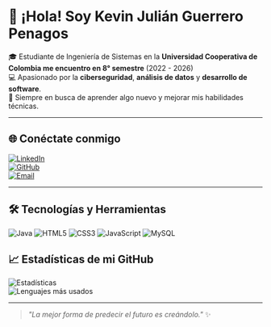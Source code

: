 # 👋 ¡Hola! Soy Kevin Julián Guerrero Penagos  

🎓 Estudiante de Ingeniería de Sistemas en la **Universidad Cooperativa de Colombia me encuentro en 8° semestre** (2022 - 2026)  
💻 Apasionado por la **ciberseguridad**, **análisis de datos** y **desarrollo de software**.  
🚀 Siempre en busca de aprender algo nuevo y mejorar mis habilidades técnicas.  

---

## 🌐 Conéctate conmigo  
[![LinkedIn](https://img.shields.io/badge/LinkedIn-Kevin%20Guerrero-blue?logo=linkedin)](https://www.linkedin.com/in/kevin-julian-guerrero-penagos-013b522b2/)  
[![GitHub](https://img.shields.io/badge/GitHub-Asnarck7-black?logo=github)](https://github.com/Asnarck7)  
[![Email](https://img.shields.io/badge/Email-kevinjulianguerrero7%40gmail.com-red?logo=gmail)](mailto:kevinjulianguerrero7@gmail.com)  

---

## 🛠️ Tecnologías y Herramientas  
![Java](https://img.shields.io/badge/Java-007396?style=flat&logo=java&logoColor=white)
![HTML5](https://img.shields.io/badge/HTML5-E34F26?style=flat&logo=html5&logoColor=white)
![CSS3](https://img.shields.io/badge/CSS3-1572B6?style=flat&logo=css3&logoColor=white)
![JavaScript](https://img.shields.io/badge/JavaScript-F7DF1E?style=flat&logo=javascript&logoColor=black)
![MySQL](https://img.shields.io/badge/MySQL-4479A1?style=flat&logo=mysql&logoColor=white)


## 📈 Estadísticas de mi GitHub  
![Estadísticas](https://github-readme-stats.vercel.app/api?username=Asnarck7&show_icons=true&theme=tokyonight)  
![Lenguajes más usados](https://github-readme-stats.vercel.app/api/top-langs/?username=Asnarck7&layout=compact&theme=tokyonight)  

---

> _"La mejor forma de predecir el futuro es creándolo."_ ✨
